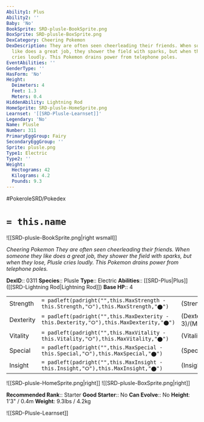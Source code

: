 ```yaml
---
Ability1: Plus
Ability2: ''
Baby: 'No'
BookSprite: SRD-plusle-BookSprite.png
BoxSprite: SRD-plusle-BoxSprite.png
DexCategory: Cheering Pokemon
DexDescription: They are often seen cheerleading their friends. When someone they
  like does a great job, they shower the field with sparks, but when they lose, Plusle
  cries loudly. This Pokemon drains power from telephone poles.
EventAbilities: ''
GenderType: ''
HasForm: 'No'
Height:
  Deimeters: 4
  Feet: 1.3
  Meters: 0.4
HiddenAbility: Lightning Rod
HomeSprite: SRD-plusle-HomeSprite.png
Learnset: '[[SRD-Plusle-Learnset]]'
Legendary: 'No'
Name: Plusle
Number: 311
PrimaryEggGroup: Fairy
SecondaryEggGroup: ''
Sprite: plusle.png
Type1: Electric
Type2: ''
Weight:
  Hectograms: 42
  Kilograms: 4.2
  Pounds: 9.3
---
```


#PokeroleSRD/Pokedex

# `= this.name`

![[SRD-plusle-BookSprite.png|right wsmall]]

*Cheering Pokemon*
*They are often seen cheerleading their friends. When someone they like does a great job, they shower the field with sparks, but when they lose, Plusle cries loudly. This Pokemon drains power from telephone poles.*

**DexID**:: 0311
**Species**:: Plusle
**Type**:: Electric
**Abilities**:: [[SRD-Plus|Plus]] ([[SRD-Lightning Rod|Lightning Rod]])
**Base HP**:: 4

|           |                                                                                        |                                          |
| --------- | -------------------------------------------------------------------------------------- | ---------------------------------------- |
| Strength  | `= padleft(padright("",this.MaxStrength - this.Strength,"⭘"),this.MaxStrength,"⬤")`    | (Strength::2)/(MaxStrength::4)   |
| Dexterity | `= padleft(padright("",this.MaxDexterity - this.Dexterity,"⭘"),this.MaxDexterity,"⬤")` | (Dexterity:: 3)/(MaxDexterity::6) |
| Vitality  | `= padleft(padright("",this.MaxVitality - this.Vitality,"⭘"),this.MaxVitality,"⬤")`    | (Vitality::1)/(MaxVitality::3)   |
| Special   | `= padleft(padright("",this.MaxSpecial - this.Special,"⭘"),this.MaxSpecial,"⬤")`       | (Special::2)/(MaxSpecial::5)     |
| Insight   | `= padleft(padright("",this.MaxInsight - this.Insight,"⭘"),this.MaxInsight,"⬤")`       | (Insight::2)/(MaxInsight::5)     |

![[SRD-plusle-HomeSprite.png|right]]
![[SRD-plusle-BoxSprite.png|right]]

**Recommended Rank**:: Starter
**Good Starter**:: No
**Can Evolve**:: No
**Height**: 1'3" / 0.4m
**Weight**: 9.3lbs / 4.2kg

![[SRD-Plusle-Learnset]]